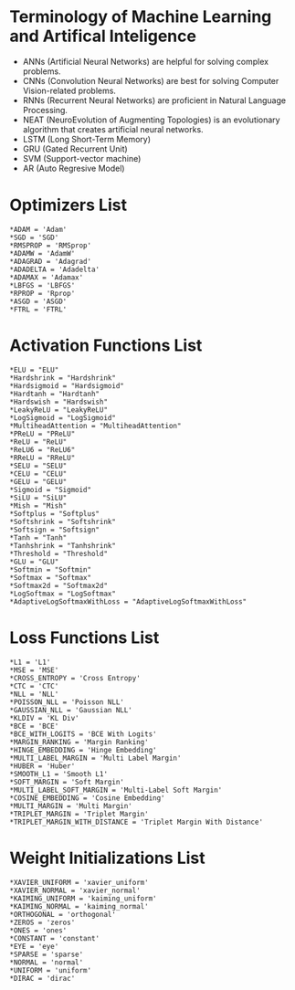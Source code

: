 # Terminology of Machine Learning and Artifical Inteligence
*  ANNs (Artificial Neural Networks) are helpful for solving complex problems.
*  CNNs (Convolution Neural Networks) are best for solving Computer Vision-related problems.
*  RNNs (Recurrent Neural Networks) are proficient in Natural Language Processing.
*  NEAT (NeuroEvolution of Augmenting Topologies) is an evolutionary algorithm that creates artificial neural networks.
*  LSTM (Long Short-Term Memory)  
*  GRU (Gated Recurrent Unit) 
*  SVM (Support-vector machine)
*  AR (Auto Regresive Model)



# Optimizers List
    *ADAM = 'Adam'
    *SGD = 'SGD'
    *RMSPROP = 'RMSprop'
    *ADAMW = 'AdamW'
    *ADAGRAD = 'Adagrad'
    *ADADELTA = 'Adadelta'
    *ADAMAX = 'Adamax'
    *LBFGS = 'LBFGS'
    *RPROP = 'Rprop'
    *ASGD = 'ASGD'
    *FTRL = 'FTRL'

# Activation Functions List
    *ELU = "ELU"
    *Hardshrink = "Hardshrink"
    *Hardsigmoid = "Hardsigmoid"
    *Hardtanh = "Hardtanh"
    *Hardswish = "Hardswish"
    *LeakyReLU = "LeakyReLU"
    *LogSigmoid = "LogSigmoid"
    *MultiheadAttention = "MultiheadAttention"
    *PReLU = "PReLU"
    *ReLU = "ReLU"
    *ReLU6 = "ReLU6"
    *RReLU = "RReLU"
    *SELU = "SELU"
    *CELU = "CELU"
    *GELU = "GELU"
    *Sigmoid = "Sigmoid"
    *SiLU = "SiLU"
    *Mish = "Mish"
    *Softplus = "Softplus"
    *Softshrink = "Softshrink"
    *Softsign = "Softsign"
    *Tanh = "Tanh"
    *Tanhshrink = "Tanhshrink"
    *Threshold = "Threshold"
    *GLU = "GLU"
    *Softmin = "Softmin"
    *Softmax = "Softmax"
    *Softmax2d = "Softmax2d"
    *LogSoftmax = "LogSoftmax"
    *AdaptiveLogSoftmaxWithLoss = "AdaptiveLogSoftmaxWithLoss"

  
 # Loss Functions List
    *L1 = 'L1'
    *MSE = 'MSE'
    *CROSS_ENTROPY = 'Cross Entropy'
    *CTC = 'CTC'
    *NLL = 'NLL'
    *POISSON_NLL = 'Poisson NLL'
    *GAUSSIAN_NLL = 'Gaussian NLL'
    *KLDIV = 'KL Div'
    *BCE = 'BCE'
    *BCE_WITH_LOGITS = 'BCE With Logits'
    *MARGIN_RANKING = 'Margin Ranking'
    *HINGE_EMBEDDING = 'Hinge Embedding'
    *MULTI_LABEL_MARGIN = 'Multi Label Margin'
    *HUBER = 'Huber'
    *SMOOTH_L1 = 'Smooth L1'
    *SOFT_MARGIN = 'Soft Margin'
    *MULTI_LABEL_SOFT_MARGIN = 'Multi-Label Soft Margin'
    *COSINE_EMBEDDING = 'Cosine Embedding'
    *MULTI_MARGIN = 'Multi Margin'
    *TRIPLET_MARGIN = 'Triplet Margin'
    *TRIPLET_MARGIN_WITH_DISTANCE = 'Triplet Margin With Distance'


# Weight Initializations List
    *XAVIER_UNIFORM = 'xavier_uniform'
    *XAVIER_NORMAL = 'xavier_normal'
    *KAIMING_UNIFORM = 'kaiming_uniform'
    *KAIMING_NORMAL = 'kaiming_normal'
    *ORTHOGONAL = 'orthogonal'
    *ZEROS = 'zeros'
    *ONES = 'ones'
    *CONSTANT = 'constant'
    *EYE = 'eye'
    *SPARSE = 'sparse'
    *NORMAL = 'normal'
    *UNIFORM = 'uniform'
    *DIRAC = 'dirac'

